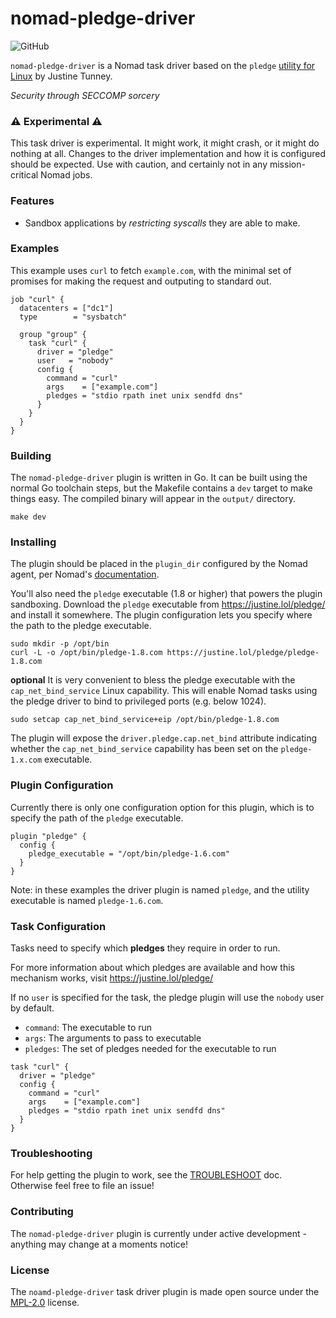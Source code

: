 # nomad-pledge-driver

![GitHub](https://img.shields.io/github/license/shoenig/nomad-pledge-driver?style=flat-square)

`nomad-pledge-driver` is a Nomad task driver based on the `pledge` [utility for Linux](https://justine.lol/pledge/) by Justine Tunney.

*Security through SECCOMP sorcery*

### :warning: Experimental :warning:

This task driver is experimental. It might work, it might crash, or it might do nothing at all.
Changes to the driver implementation and how it is configured should be expected.
Use with caution, and certainly not in any mission-critical Nomad jobs.

### Features

- Sandbox applications by *restricting syscalls* they are able to make.

### Examples

This example uses `curl` to fetch `example.com`, with the minimal set of promises for making the request and outputing to standard out.

```hcl
job "curl" {
  datacenters = ["dc1"]
  type        = "sysbatch"

  group "group" {
    task "curl" {
      driver = "pledge"
      user   = "nobody"
      config {
        command = "curl"
        args    = ["example.com"]
        pledges = "stdio rpath inet unix sendfd dns"
      }
    }
  }
}
```

### Building

The `nomad-pledge-driver` plugin is written in Go. It can be built using the normal Go toolchain steps, but
the Makefile contains a `dev` target to make things easy. The compiled binary will appear in the `output/`
directory.

```shell
make dev
```

### Installing 

The plugin should be placed in the `plugin_dir` configured by the Nomad agent, per Nomad's [documentation](https://www.nomadproject.io/docs/configuration#plugin_dir).

You'll also need the `pledge` executable (1.8 or higher) that powers the plugin sandboxing.
Download the `pledge` executable from https://justine.lol/pledge/ and install it somewhere.
The plugin configuration lets you specify where the path to the pledge executable.

```shell
sudo mkdir -p /opt/bin
curl -L -o /opt/bin/pledge-1.8.com https://justine.lol/pledge/pledge-1.8.com
```

**optional** It is very convenient to bless the pledge executable with the `cap_net_bind_service`
Linux capability. This will enable Nomad tasks using the pledge driver to bind to privileged
ports (e.g. below 1024).

```shell
sudo setcap cap_net_bind_service+eip /opt/bin/pledge-1.8.com
```

The plugin will expose the `driver.pledge.cap.net_bind` attribute indicating whether
the `cap_net_bind_service` capability has been set on the `pledge-1.x.com` executable.

### Plugin Configuration

Currently there is only one configuration option for this plugin, which is to specify the path of the `pledge` executable.

```hcl
plugin "pledge" {
  config {
    pledge_executable = "/opt/bin/pledge-1.6.com"
  }
}
```

Note: in these examples the driver plugin is named `pledge`, and the utility executable is named `pledge-1.6.com`. 

### Task Configuration

Tasks need to specify which **pledges** they require in order to run.

For more information about which pledges are available and how this mechanism works, visit https://justine.lol/pledge/

If no `user` is specified for the task, the pledge plugin will use the `nobody` user by default.

- `command`: The executable to run
- `args`: The arguments to pass to executable
- `pledges`: The set of pledges needed for the executable to run

```hcl
task "curl" {
  driver = "pledge"
  config {
    command = "curl"
    args    = ["example.com"]
    pledges = "stdio rpath inet unix sendfd dns"
  }
}
```

### Troubleshooting

For help getting the plugin to work, see the [TROUBLESHOOT](TROUBLESHOOT.md) doc.
Otherwise feel free to file an issue!

### Contributing

The `nomad-pledge-driver` plugin is currently under active development - anything may change at a moments notice!

### License

The `noamd-pledge-driver` task driver plugin is made open source under the [MPL-2.0](LICENSE) license.
